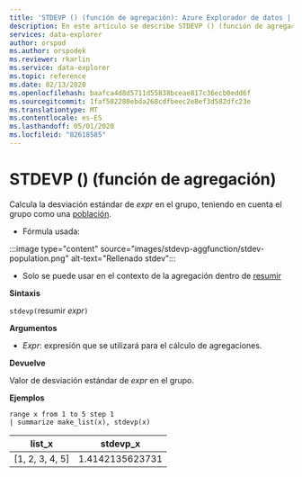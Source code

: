 ```yaml
---
title: 'STDEVP () (función de agregación): Azure Explorador de datos | Microsoft Docs'
description: En este artículo se describe STDEVP () (función de agregación) en Azure Explorador de datos.
services: data-explorer
author: orspod
ms.author: orspodek
ms.reviewer: rkarlin
ms.service: data-explorer
ms.topic: reference
ms.date: 02/13/2020
ms.openlocfilehash: baafca4d8d5711d55838bceae817c36ecb0edd6f
ms.sourcegitcommit: 1faf502280ebda268cdfbeec2e8ef3d582dfc23e
ms.translationtype: MT
ms.contentlocale: es-ES
ms.lasthandoff: 05/01/2020
ms.locfileid: "82618585"
---
```

# <a name="stdevp-aggregation-function"></a>STDEVP () (función de agregación)

Calcula la desviación estándar de *expr* en el grupo, teniendo en cuenta el grupo como una [población](https://en.wikipedia.org/wiki/Statistical_population). 

* Fórmula usada:

:::image type="content" source="images/stdevp-aggfunction/stdev-population.png" alt-text="Rellenado stdev":::

* Solo se puede usar en el contexto de la agregación dentro de [resumir](summarizeoperator.md)

**Sintaxis**

`stdevp(`resumir *expr*`)`

**Argumentos**

* *Expr*: expresión que se utilizará para el cálculo de agregaciones. 

**Devuelve**

Valor de desviación estándar de *expr* en el grupo.
 
**Ejemplos**

```kusto
range x from 1 to 5 step 1
| summarize make_list(x), stdevp(x)

```

|list_x|stdevp_x|
|---|---|
|[1, 2, 3, 4, 5]|1.4142135623731|